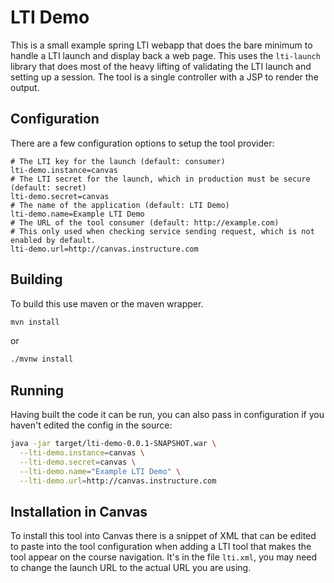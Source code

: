 LTI Demo
========

This is a small example spring LTI webapp that does the bare minimum to handle a LTI launch and display back a web page. This uses the `lti-launch` library that does most of the heavy lifting of validating the LTI launch and setting up a session. The tool is a single controller with a JSP to render the output.

Configuration
-------------

There are a few configuration options to setup the tool provider:

```properties
# The LTI key for the launch (default: consumer)
lti-demo.instance=canvas
# The LTI secret for the launch, which in production must be secure (default: secret)
lti-demo.secret=canvas
# The name of the application (default: LTI Demo)
lti-demo.name=Example LTI Demo
# The URL of the tool consumer (default: http://example.com)
# This only used when checking service sending request, which is not enabled by default.
lti-demo.url=http://canvas.instructure.com
```

Building
--------

To build this use maven or the maven wrapper.
```bash
mvn install
```
or
```bash
./mvnw install
```

Running
-------

Having built the code it can be run, you can also pass in configuration if you haven't edited the config in the source:

```bash
java -jar target/lti-demo-0.0.1-SNAPSHOT.war \
  --lti-demo.instance=canvas \
  --lti-demo.secret=canvas \
  --lti-demo.name="Example LTI Demo" \
  --lti-demo.url=http://canvas.instructure.com
```


Installation in Canvas
----------------------

To install this tool into Canvas there is a snippet of XML that can be edited to paste into the tool configuration when adding a LTI tool that makes the tool appear on the course navigation. It's in the file `lti.xml`, you may need to change the launch URL to the actual URL you are using.



